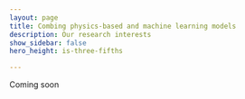 ```yaml
---
layout: page
title: Combing physics-based and machine learning models
description: Our research interests
show_sidebar: false
hero_height: is-three-fifths

---
```


Coming soon